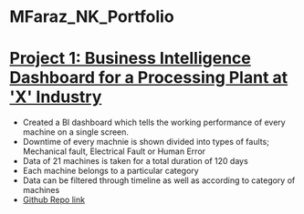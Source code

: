 # MFaraz_NK_Portfolio

# [Project 1: Business Intelligence Dashboard for a Processing Plant at 'X' Industry](file:///D:/Linkedin%20video/Processing%20Plant.html)
* Created a BI dashboard which tells the working performance of every machine on a single screen.
* Downtime of every machnie is shown divided into types of faults; Mechanical fault, Electrical Fault or Human Error
* Data of 21 machines is taken for a total duration of 120 days
* Each machine belongs to a particular category
* Data can be filtered through timeline as well as according to category of machines
* [Github Repo link](https://github.com/MFarazNK/Project-1-Business-Intelligence-Dashboard-for-a-Processing-Plant-at-X-Industry)
